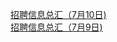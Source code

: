   
[招聘信息总汇（7月10日)](http://www.dianyue.me/archives/330/2hwxd0r1i5la5013/)  
[招聘信息总汇（7月9日)](http://www.dianyue.me/archives/328/a4er1510p1b6h81j/)